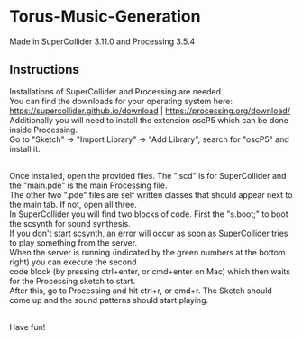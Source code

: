 # Torus-Music-Generation

Made in SuperCollider 3.11.0 and Processing 3.5.4

## Instructions

Installations of SuperCollider and Processing are needed.<br>
You can find the downloads for your operating system here:<br>
https://supercollider.github.io/download | https://processing.org/download/<br>
Additionally you will need to install the extension oscP5 which can be done inside Processing.<br>
Go to "Sketch" -> "Import Library" -> "Add Library", search for "oscP5" and install it.<br><br>

Once installed, open the provided files. The ".scd" is for SuperCollider and the "main.pde" is the main Processing file.<br>
The other two ".pde" files are self written classes that should appear next to the main tab. If not, open all three.<br>
In SuperCollider you will find two blocks of code. First the "s.boot;" to boot the scsynth for sound synthesis.<br>
If you don't start scsynth, an error will occur as soon as SuperCollider tries to play something from the server.<br>
When the server is running (indicated by the green numbers at the bottom right) you can execute the second<br>
code block (by pressing ctrl+enter, or cmd+enter on Mac) which then waits for the Processing sketch to start.<br>
After this, go to Processing and hit ctrl+r, or cmd+r. The Sketch should come up and the sound patterns should start playing.<br><br>

Have fun!
